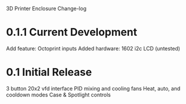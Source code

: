 3D Printer Enclosure Change-log

# 0.1.1 Current Development
Add feature: Octoprint inputs
Added hardware: 1602 i2c LCD (untested)

# 0.1 Initial Release
3 button 20x2 vfd interface
PID mixing and cooling fans
Heat, auto, and cooldown modes
Case & Spotlight controls
